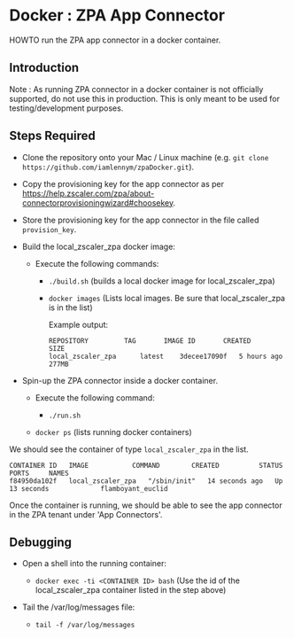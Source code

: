 
# Docker : ZPA App Connector #

HOWTO run the ZPA app connector in a docker container.

## Introduction ##
Note : As running ZPA connector in a docker container is not officially supported, do not use this in production. This is only meant to be used for testing/development purposes.


## Steps Required ##

* Clone the repository onto your Mac / Linux machine (e.g. `git clone https://github.com/iamlennym/zpaDocker.git`).
* Copy the provisioning key for the app connector as per https://help.zscaler.com/zpa/about-connectorprovisioningwizard#choosekey.
* Store the provisioning key for the app connector in the file called `provision_key`.

* Build the local_zscaler_zpa docker image:
    - Execute the following commands:
        - `./build.sh` (builds a local docker image for local_zscaler_zpa)
        - `docker images` (Lists local images. Be sure that local_zscaler_zpa is in the list)


            Example output:
            ```
            REPOSITORY         TAG       IMAGE ID       CREATED       SIZE
            local_zscaler_zpa      latest    3decee17090f   5 hours ago   277MB
            ```



* Spin-up the ZPA connector inside a docker container.
    - Execute the following command:
        - `./run.sh`

    - `docker ps` (lists running docker containers)

We should see the container of type `local_zscaler_zpa` in the list.
```
CONTAINER ID   IMAGE           COMMAND        CREATED          STATUS          PORTS     NAMES
f84950da102f   local_zscaler_zpa   "/sbin/init"   14 seconds ago   Up 13 seconds             flamboyant_euclid

```

Once the container is running, we should be able to see the app connector in the ZPA tenant under 'App Connectors'.

## Debugging ##

* Open a shell into the running container:
    -   `docker exec -ti <CONTAINER ID> bash` (Use the id of the local_zscaler_zpa container listed in the step above)

* Tail the /var/log/messages file:
    -   `tail -f /var/log/messages`
